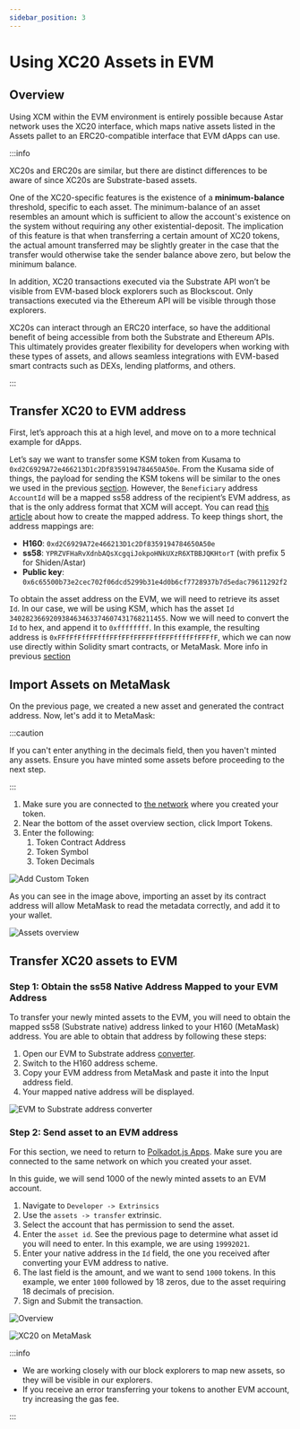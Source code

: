 ```yaml
---
sidebar_position: 3
---
```


# Using XC20 Assets in EVM

## Overview

Using XCM within the EVM environment is entirely possible because Astar network uses the XC20 interface, which maps native assets listed in the Assets pallet to an ERC20-compatible interface that EVM dApps can use.

:::info

XC20s and ERC20s are similar, but there are distinct differences to be aware of since XC20s are Substrate-based assets.

One of the XC20-specific features is the existence of a **minimum-balance** threshold, specific to each asset. The minimum-balance of an asset resembles an amount which is sufficient to allow the account's existence on the system without requiring any other existential-deposit. The implication of this feature is that when transferring a certain amount of XC20 tokens, the actual amount transferred may be slightly greater in the case that the transfer would otherwise take the sender balance above zero, but below the minimum balance.

In addition, XC20 transactions executed via the Substrate API won’t be visible from EVM-based block explorers such as Blockscout. Only transactions executed via the Ethereum API will be visible through those explorers.

XC20s can interact through an ERC20 interface, so have the additional benefit of being accessible from both the Substrate and Ethereum APIs. This ultimately provides greater flexibility for developers when working with these types of assets, and allows seamless integrations with EVM-based smart contracts such as DEXs, lending platforms, and others.

:::

## Transfer XC20 to EVM address

First, let’s approach this at a high level, and move on to a more technical example for dApps.     

Let’s say we want to transfer some KSM token from Kusama to `0xd2C6929A72e466213D1c2Df8359194784650A50e`. From the Kusama side of things, the payload for sending the KSM tokens will be similar to the ones we used in the previous [section](/docs/build/build-on-layer-1/smart-contracts/building-cross-chain-contracts/xcm/building-with-xcm/native-transactions.md). 
However, the `Beneficiary` address `AccountId` will be a mapped ss58 address of the recipient’s EVM address, as that is the only address format that XCM will accept. You can read [this article](https://medium.com/astar-network/using-astar-network-account-between-substrate-and-evm-656643df22a0) about how to create the mapped address. To keep things short, the address mappings are:

- **H160**: `0xd2C6929A72e466213D1c2Df8359194784650A50e`
- **ss58**: `YPRZVFHaRvXdnbAQsXcgqiJokpoHNkUXzR6XTBBJQKHtorT` (with prefix 5 for Shiden/Astar)
- **Public key**: `0x6c65500b73e2cec702f06dcd5299b31e4d0b6cf7728937b7d5edac79611292f2`

To obtain the asset address on the EVM, we will need to retrieve its asset `Id`. In our case, we will be using KSM, which has the asset `Id` `340282366920938463463374607431768211455`. Now we will need to convert the `Id` to hex, and append it to `0xffffffff`. In this example, the resulting address is `0xFFfFfFffFFfffFFfFFfFFFFFffFFFffffFfFFFfF`, which we can now use directly within Solidity smart contracts, or MetaMask. More info in previous [section](/docs/build/build-on-layer-1/smart-contracts/building-cross-chain-contracts/xcm/building-with-xcm/send-xc20-evm.md#step-1-obtain-the-ss58-native-address-mapped-to-your-evm-address)

## Import Assets on MetaMask

On the previous page, we created a new asset and generated the contract address. Now, let's add it to MetaMask:

:::caution

If you can't enter anything in the decimals field, then you haven't minted any assets. Ensure you have minted some assets before proceeding to the next step.

:::

1. Make sure you are connected to [the network](https://app.gitbook.com/o/-LgGrgOEDyFYjYWIb1DT/s/-M8GVK5H7hOsGnYqg-7q-872737601/~/changes/aJQFFWQNMjlao1SSjj4a/integration/network-details) where you created your token.
2. Near the bottom of the asset overview section, click Import Tokens.
3. Enter the following:
   1. Token Contract Address
   2. Token Symbol
   3. Token Decimals

![Add Custom Token](img/9.png)

As you can see in the image above, importing an asset by its contract address will allow MetaMask to read the metadata correctly, and add it to your wallet.

![Assets overview](img/10.png)

## Transfer XC20 assets to EVM

### Step 1: Obtain the ss58 Native Address Mapped to your EVM Address

To transfer your newly minted assets to the EVM, you will need to obtain the mapped ss58 (Substrate native) address linked to your H160 (MetaMask) address. You are able to obtain that address by following these steps:

1. Open our EVM to Substrate address [converter](https://hoonsubin.github.io/evm-substrate-address-converter/).
2. Switch to the H160 address scheme.
3. Copy your EVM address from MetaMask and paste it into the Input address field.
4. Your mapped native address will be displayed.

![EVM to Substrate address converter](img/11.png)

### Step 2: Send asset to an EVM address

For this section, we need to return to [Polkadot.js Apps](https://polkadot.js.org/apps/). Make sure you are connected to the same network on which you created your asset.

In this guide, we will send 1000 of the newly minted assets to an EVM account.

1. Navigate to `Developer -> Extrinsics`
2. Use the `assets -> transfer` extrinsic.
3. Select the account that has permission to send the asset.
4. Enter the `asset id`. See the previous page to determine what asset id you will need to enter. In this example, we are using `19992021`.
5. Enter your native address in the `Id` field, the one you received after converting your EVM address to native.
6. The last field is the amount, and we want to send `1000` tokens. In this example, we enter `1000` followed by 18 zeros, due to the asset requiring 18 decimals of precision.
7. Sign and Submit the transaction.

![Overview](img/12.png)

![XC20 on MetaMask](img/13.png)

:::info

- We are working closely with our block explorers to map new assets, so they will be visible in our explorers.
- If you receive an error transferring your tokens to another EVM account, try increasing the gas fee.

:::